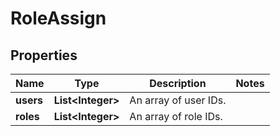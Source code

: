 

# RoleAssign

## Properties

Name | Type | Description | Notes
------------ | ------------- | ------------- | -------------
**users** | **List&lt;Integer&gt;** | An array of user IDs. | 
**roles** | **List&lt;Integer&gt;** | An array of role IDs. | 



